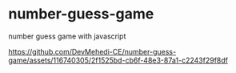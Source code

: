 # number-guess-game
number guess game with javascript


https://github.com/DevMehedi-CE/number-guess-game/assets/116740305/2f1525bd-cb6f-48e3-87a1-c2243f29f8df

